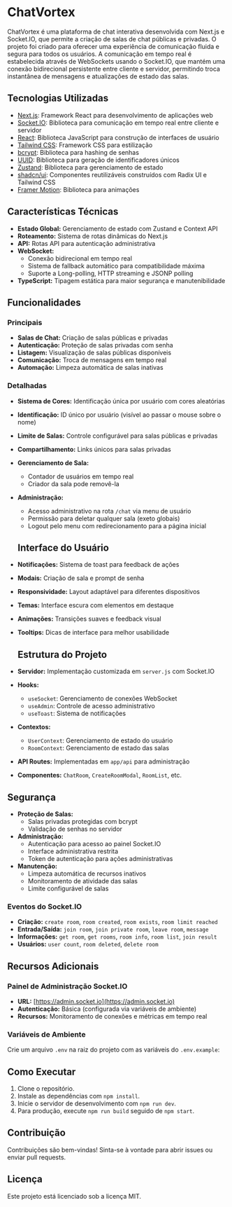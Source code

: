 # ChatVortex

ChatVortex é uma plataforma de chat interativa desenvolvida com Next.js e Socket.IO, que permite a criação de salas de chat públicas e privadas. O projeto foi criado para oferecer uma experiência de comunicação fluida e segura para todos os usuários. A comunicação em tempo real é estabelecida através de WebSockets usando o Socket.IO, que mantém uma conexão bidirecional persistente entre cliente e servidor, permitindo troca instantânea de mensagens e atualizações de estado das salas.

## Tecnologias Utilizadas

- [Next.js](https://nextjs.org): Framework React para desenvolvimento de aplicações web
- [Socket.IO](https://socket.io): Biblioteca para comunicação em tempo real entre cliente e servidor
- [React](https://reactjs.org): Biblioteca JavaScript para construção de interfaces de usuário
- [Tailwind CSS](https://tailwindcss.com): Framework CSS para estilização
- [bcrypt](https://www.npmjs.com/package/bcrypt): Biblioteca para hashing de senhas
- [UUID](https://www.npmjs.com/package/uuid): Biblioteca para geração de identificadores únicos
- [Zustand](https://zustand-demo.pmnd.rs/): Biblioteca para gerenciamento de estado
- [shadcn/ui](https://ui.shadcn.com/): Componentes reutilizáveis construídos com Radix UI e Tailwind CSS
- [Framer Motion](https://www.framer.com/motion/): Biblioteca para animações

## Características Técnicas

- **Estado Global:** Gerenciamento de estado com Zustand e Context API
- **Roteamento:** Sistema de rotas dinâmicas do Next.js
- **API:** Rotas API para autenticação administrativa
- **WebSocket:**
  - Conexão bidirecional em tempo real
  - Sistema de fallback automático para compatibilidade máxima
  - Suporte a Long-polling, HTTP streaming e JSONP polling
- **TypeScript:** Tipagem estática para maior segurança e manutenibilidade

## Funcionalidades

### Principais

- **Salas de Chat:** Criação de salas públicas e privadas
- **Autenticação:** Proteção de salas privadas com senha
- **Listagem:** Visualização de salas públicas disponíveis
- **Comunicação:** Troca de mensagens em tempo real
- **Automação:** Limpeza automática de salas inativas

### Detalhadas

- **Sistema de Cores:** Identificação única por usuário com cores aleatórias
- **Identificação:** ID único por usuário (visível ao passar o mouse sobre o nome)
- **Limite de Salas:** Controle configurável para salas públicas e privadas
- **Compartilhamento:** Links únicos para salas privadas
- **Gerenciamento de Sala:**
  - Contador de usuários em tempo real
  - Criador da sala pode removê-la
- **Administração:**

  - Acesso administrativo na rota `/chat` via menu de usuário
  - Permissão para deletar qualquer sala (exeto globais)
  - Logout pelo menu com redirecionamento para a página inicial

  ## Interface do Usuário

- **Notificações:** Sistema de toast para feedback de ações
- **Modais:** Criação de sala e prompt de senha
- **Responsividade:** Layout adaptável para diferentes dispositivos
- **Temas:** Interface escura com elementos em destaque
- **Animações:** Transições suaves e feedback visual
- **Tooltips:** Dicas de interface para melhor usabilidade

  ## Estrutura do Projeto

- **Servidor:** Implementação customizada em `server.js` com Socket.IO
- **Hooks:**
  - `useSocket`: Gerenciamento de conexões WebSocket
  - `useAdmin`: Controle de acesso administrativo
  - `useToast`: Sistema de notificações
- **Contextos:**
  - `UserContext`: Gerenciamento de estado do usuário
  - `RoomContext`: Gerenciamento de estado das salas
- **API Routes:** Implementadas em `app/api` para administração
- **Componentes:** `ChatRoom`, `CreateRoomModal`, `RoomList`, etc.

## Segurança

- **Proteção de Salas:**
  - Salas privadas protegidas com bcrypt
  - Validação de senhas no servidor
- **Administração:**
  - Autenticação para acesso ao painel Socket.IO
  - Interface administrativa restrita
  - Token de autenticação para ações administrativas
- **Manutenção:**
  - Limpeza automática de recursos inativos
  - Monitoramento de atividade das salas
  - Limite configurável de salas

### Eventos do Socket.IO

- **Criação:** `create room`, `room created`, `room exists`, `room limit reached`
- **Entrada/Saída:** `join room`, `join private room`, `leave room`, `message`
- **Informações:** `get room`, `get rooms`, `room info`, `room list`, `join result`
- **Usuários:** `user count`, `room deleted`, `delete room`

## Recursos Adicionais

### Painel de Administração Socket.IO

- **URL:** [https://admin.socket.io](https://admin.socket.io)
- **Autenticação:** Básica (configurada via variáveis de ambiente)
- **Recursos:** Monitoramento de conexões e métricas em tempo real

### Variáveis de Ambiente

Crie um arquivo `.env` na raiz do projeto com as variáveis do `.env.example`:

## Como Executar

1. Clone o repositório.
2. Instale as dependências com `npm install`.
3. Inicie o servidor de desenvolvimento com `npm run dev`.
4. Para produção, execute `npm run build` seguido de `npm start`.

## Contribuição

Contribuições são bem-vindas! Sinta-se à vontade para abrir issues ou enviar pull requests.

## Licença

Este projeto está licenciado sob a licença MIT.
